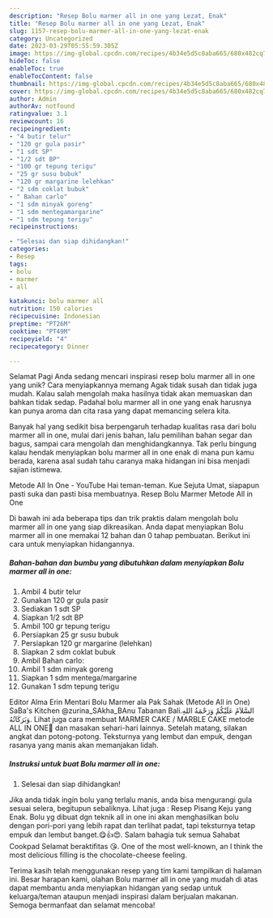 ```yaml
---
description: "Resep Bolu marmer all in one yang Lezat, Enak"
title: "Resep Bolu marmer all in one yang Lezat, Enak"
slug: 1157-resep-bolu-marmer-all-in-one-yang-lezat-enak
category: Uncategorized
date: 2023-03-29T05:55:59.305Z
image: https://img-global.cpcdn.com/recipes/4b34e5d5c8aba665/680x482cq70/bolu-marmer-all-in-one-foto-resep-utama.jpg
hideToc: false
enableToc: true
enableTocContent: false
thumbnail: https://img-global.cpcdn.com/recipes/4b34e5d5c8aba665/680x482cq70/bolu-marmer-all-in-one-foto-resep-utama.jpg
cover: https://img-global.cpcdn.com/recipes/4b34e5d5c8aba665/680x482cq70/bolu-marmer-all-in-one-foto-resep-utama.jpg
author: Admin
authorAv: notfound
ratingvalue: 3.1
reviewcount: 16
recipeingredient:
- "4 butir telur"
- "120 gr gula pasir"
- "1 sdt SP"
- "1/2 sdt BP"
- "100 gr tepung terigu"
- "25 gr susu bubuk"
- "120 gr margarine lelehkan"
- "2 sdm coklat bubuk"
- " Bahan carlo"
- "1 sdm minyak goreng"
- "1 sdm mentegamargarine"
- "1 sdm tepung terigu"
recipeinstructions:

- "Selesai dan siap dihidangkan!"
categories:
- Resep
tags:
- bolu
- marmer
- all

katakunci: bolu marmer all 
nutrition: 150 calories
recipecuisine: Indonesian
preptime: "PT26M"
cooktime: "PT49M"
recipeyield: "4"
recipecategory: Dinner

---
```



Selamat Pagi Anda sedang mencari inspirasi resep bolu marmer all in one yang unik? Cara menyiapkannya memang Agak tidak susah dan tidak juga mudah. Kalau salah mengolah maka hasilnya tidak akan memuaskan dan bahkan tidak sedap. Padahal bolu marmer all in one yang enak harusnya kan punya aroma dan cita rasa yang dapat memancing selera kita.


Banyak hal yang sedikit bisa berpengaruh terhadap kualitas rasa dari bolu marmer all in one, mulai dari jenis bahan, lalu pemilihan bahan segar dan bagus, sampai cara mengolah dan menghidangkannya. Tak perlu bingung kalau hendak menyiapkan bolu marmer all in one enak di mana pun kamu berada, karena asal sudah tahu caranya maka hidangan ini bisa menjadi sajian istimewa.

Metode All In One - YouTube Hai teman-teman. Kue Sejuta Umat, siapapun pasti suka dan pasti bisa membuatnya. Resep Bolu Marmer Metode All in One


Di bawah ini ada beberapa tips dan trik praktis dalam mengolah bolu marmer all in one yang siap dikreasikan. Anda dapat menyiapkan Bolu marmer all in one memakai 12 bahan dan 0 tahap pembuatan. Berikut ini cara untuk menyiapkan hidangannya.

<!--inarticleads1-->

##### Bahan-bahan dan bumbu yang dibutuhkan dalam menyiapkan Bolu marmer all in one:

1. Ambil 4 butir telur
1. Gunakan 120 gr gula pasir
1. Sediakan 1 sdt SP
1. Siapkan 1/2 sdt BP
1. Ambil 100 gr tepung terigu
1. Persiapkan 25 gr susu bubuk
1. Persiapkan 120 gr margarine (lelehkan)
1. Siapkan 2 sdm coklat bubuk
1. Ambil  Bahan carlo:
1. Ambil 1 sdm minyak goreng
1. Siapkan 1 sdm mentega/margarine
1. Gunakan 1 sdm tepung terigu


Editor Alma Erin Mentari Bolu Marmer ala Pak Sahak (Metode All in One) SaBa&#39;s Kitchen @zurina_SAkha_BAnu Tabanan Bali.السَّلاَمُ عَلَيْكُمْ وَرَحْمَةُ اللهِ وَبَرَكَاتُهُ. Lihat juga cara membuat MARMER CAKE / MARBLE CAKE metode ALL IN ONE🎂 dan masakan sehari-hari lainnya. Setelah matang, silakan angkat dan potong-potong. Teksturnya yang lembut dan empuk, dengan rasanya yang manis akan memanjakan lidah. 

<!--inarticleads2-->

##### Instruksi untuk buat Bolu marmer all in one:


1. Selesai dan siap dihidangkan!

Jika anda tidak ingin bolu yang terlalu manis, anda bisa mengurangi gula sesuai selera, begitupun sebaliknya. Lihat juga : Resep Pisang Keju yang Enak. Bolu yg dibuat dgn teknik all in one ini akan menghasilkan bolu dengan pori-pori yang lebih rapat dan terlihat padat, tapi teksturnya tetap empuk dan lembut banget.😋👍😍. Salam bahagia tuk semua Sahabat Cookpad Selamat beraktifitas 😘. One of the most well-known, an I think the most delicious filling is the chocolate-cheese feeling. 

Terima kasih telah menggunakan resep yang tim kami tampilkan di halaman ini. Besar harapan kami, olahan Bolu marmer all in one yang mudah di atas dapat membantu anda menyiapkan hidangan yang sedap untuk keluarga/teman ataupun menjadi inspirasi dalam berjualan makanan. Semoga bermanfaat dan selamat mencoba!
